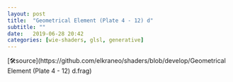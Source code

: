```yaml
---
layout: post
title:  "Geometrical Element (Plate 4 - 12) d"
subtitle: ""
date:   2019-06-28 20:42
categories: [wie-shaders, glsl, generative]
---
```

<section>
	<canvas class="glslCanvas" data-fragment-url="https://raw.githubusercontent.com/elkraneo/shaders/develop/Geometrical Element (Plate 4 - 12) d.frag">
	</canvas>
</section>
[🛠source](https://github.com/elkraneo/shaders/blob/develop/Geometrical Element (Plate 4 - 12) d.frag)